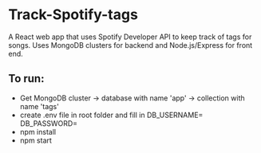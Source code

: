 # Track-Spotify-tags
A React web app that uses Spotify Developer API to keep track of tags for songs.
Uses MongoDB clusters for backend and Node.js/Express for front end.

## To run:
- Get MongoDB cluster -> database with name 'app' -> collection with name 'tags'
- create .env file in root folder and fill in 
  DB_USERNAME=<username>
  DB_PASSWORD=<password> 
- npm install
- npm start
